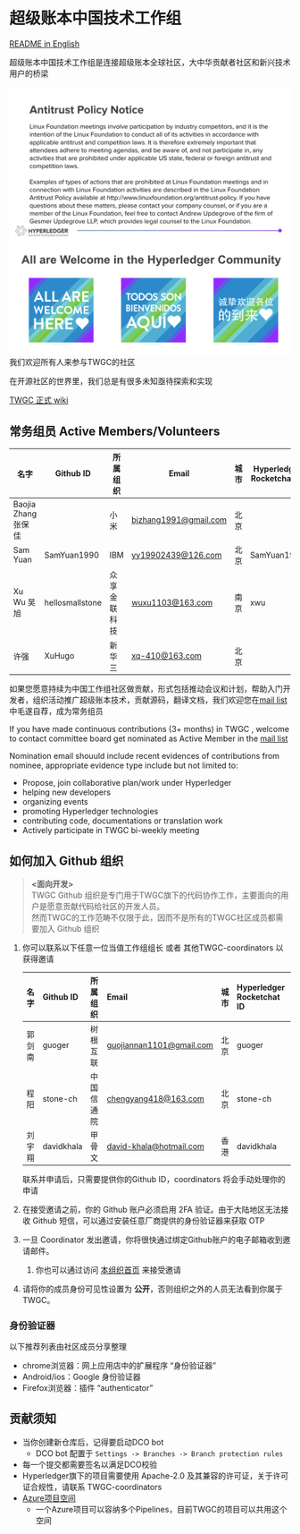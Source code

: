 # 超级账本中国技术工作组

[README in English](./README_EN.md)

超级账本中国技术工作组是连接超级账本全球社区，大中华贡献者社区和新兴技术用户的桥梁

![Antitrustnotice](./Antitrustnotice.png)
![inclusive](./inclusive.png)
我们欢迎所有人来参与TWGC的社区

在开源社区的世界里，我们总是有很多未知亟待探索和实现

[TWGC 正式 wiki](https://wiki.hyperledger.org/display/TWGC)

## 常务组员 Active Members/Volunteers

| 名字        | Github ID| 所属组织   | Email  | 城市 | Hyperledger Rocketchat ID |
| ------------ | ----- | ------------- | ----- | ----- | ----- |
| Baojia Zhang 张保佳 | | 小米 | bjzhang1991@gmail.com | 北京 | |
| Sam Yuan | SamYuan1990 | IBM | yy19902439@126.com | 北京 | SamYuan1990 |
| Xu Wu 吴旭 | hellosmallstone | 众享金联科技 | wuxu1103@163.com | 南京 | xwu |
| 许强 | XuHugo | 新华三 | xq-410@163.com | 北京 | |


如果您愿意持续为中国工作组社区做贡献，形式包括推动会议和计划，帮助入门开发者，组织活动推广超级账本技术，贡献源码，翻译文档，我们欢迎您在[mail list](mailto:twg-china@lists.hyperledger.org)中毛遂自荐，成为常务组员


If you have made continuous contributions (3+ months) in TWGC , welcome to contact committee board get nominated as Active Member in the [mail list](mailto:twg-china@lists.hyperledger.org)


Nomination email shouuld include recent evidences of contributions from nominee, appropriate evidence type include but not limited to:
- Propose, join collaborative plan/work under Hyperledger
- helping new developers
- organizing events
- promoting Hyperledger technologies
- contributing code, documentations or translation work
- Actively participate in TWGC bi-weekly meeting

## 如何加入 Github 组织

> **<面向开发>**  
> TWGC Github 组织是专门用于TWGC旗下的代码协作工作，主要面向的用户是愿意贡献代码给社区的开发人员。  
> 然而TWGC的工作范畴不仅限于此，因而不是所有的TWGC社区成员都需要加入 Github 组织


1. 你可以联系以下任意一位当值工作组组长 或者 其他TWGC-coordinators 以获得邀请

    |  名字   | Github ID  | 所属组织 | Email | 城市 | Hyperledger Rocketchat ID |
    | ------ | ---------  | ------  | ---- | ---- | ------------  | 
    | 郭剑南 | guoger | 树根互联 | guojiannan1101@gmail.com | 北京 | guoger |
    | 程阳 | stone-ch | 中国信通院 | chengyang418@163.com | 北京 | stone-ch |
    | 刘宇翔 | davidkhala | 甲骨文 | david-khala@hotmail.com | 香港 | davidkhala |
    
    

    联系并申请后，只需要提供你的Github ID，coordinators 将会手动处理你的申请

1. 在接受邀请之前，你的 Github 账户必须启用 2FA 验证。由于大陆地区无法接收 Github 短信，可以通过安装任意厂商提供的身份验证器来获取 OTP
1. 一旦 Coordinator 发出邀请，你将很快通过绑定Github账户的电子邮箱收到邀请邮件。
    1. 你也可以通过访问 [本组织首页](https://github.com/Hyperledger-TWGC) 来接受邀请
1. 请将你的成员身份可见性设置为 **公开**，否则组织之外的人员无法看到你属于 TWGC。

### 身份验证器

以下推荐列表由社区成员分享整理
- chrome浏览器：网上应用店中的扩展程序 “身份验证器”
- Android/ios：Google 身份验证器
- Firefox浏览器：插件 “authenticator”

## 贡献须知

- 当你创建新仓库后，记得要启动DCO bot
    - DCO bot 配置于 `Settings -> Branches -> Branch protection rules`
- 每一个提交都需要签名以满足DCO校验
- Hyperledger旗下的项目需要使用 Apache-2.0 及其兼容的许可证，关于许可证合规性，请联系 TWGC-coordinators
- [Azure项目空间](https://dev.azure.com/Hyperledger/TWGC)
    - 一个Azure项目可以容纳多个Pipelines，目前TWGC的项目可以共用这个空间
